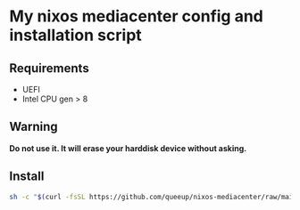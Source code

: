 # My nixos mediacenter config and installation script

## Requirements

- UEFI
- Intel CPU gen > 8

## Warning

**Do not use it. It will erase your harddisk device without asking.**

## Install

```bash
sh -c "$(curl -fsSL https://github.com/queeup/nixos-mediacenter/raw/main/install.sh)" -- --help
```
